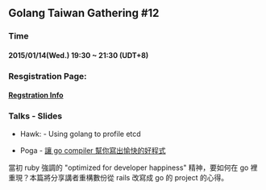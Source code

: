 ## Golang Taiwan Gathering #12

### Time

#### 2015/01/14(Wed.) 19:30 ~ 21:30  (UDT+8)

### Resgistration Page:

#### [Regstration Info](http://golang.kktix.cc/events/gtg12)

### Talks - Slides

* Hawk: - Using golang to profile etcd

* Poga - [讓 go compiler 幫你寫出愉快的好程式](http://www.slideshare.net/poga/gtg12)

當初 ruby 強調的 "optimized for developer happiness" 精神，要如何在 go 裡重現？本篇將分享講者重構數份從 rails 改寫成 go 的 project 的心得。
